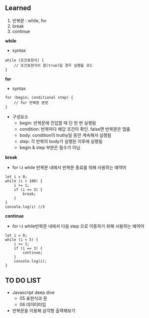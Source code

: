 ## Learned
1. 반복문 : while, for
2. break
3. continue

**while**
- syntax
```
while (조건표현식) {
	// 조건표현식이 참(true)일 경우 실행될 코드
}
```

**for**
- syntax
```
for (begin; conditional step) {
	// for 반복문 본문
}
```
- 구성요소
    - begin: 반복문에 진입할 때 단 한 번 실행됨
    - condition: 반복마다 해당 조건이 확인. false면 반복문은 멈춤
    - body: condition이 truthy일 동안 계속해서 실행됨
    - step: 각 반복의 body가 실행된 이후에 실행됨
    - begin & step 부분은 필수가 아님

**break**
- for 나 while 반복문 내에서 반복문 종료를 위해 사용하는 예약어
```
let i = 0;
while (i < 100) {
	i += 1;
	if (i == 3) {
		break;
	}
}
console.log(i) //3
```

**continue**
- for 나 while반복문 내에서 다음 step 으로 이동하기 위해 사용하는 예약어
```
let i = 0;
while (i < 5) { 
	i += 1;
	if (i == 3) { 
		continue;
	}
	console.log(i);
}
```

## TO DO LIST
- Javascript deep dive 
    - 05 표현식과 문 
    - 06 데이터타입
- 반복문을 이용해 삼각형 출력해보기

